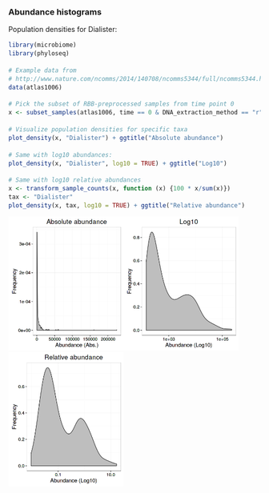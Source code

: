 ### Abundance histograms

Population densities for Dialister:


```r
library(microbiome)
library(phyloseq)

# Example data from
# http://www.nature.com/ncomms/2014/140708/ncomms5344/full/ncomms5344.html
data(atlas1006)

# Pick the subset of RBB-preprocessed samples from time point 0
x <- subset_samples(atlas1006, time == 0 & DNA_extraction_method == "r")

# Visualize population densities for specific taxa
plot_density(x, "Dialister") + ggtitle("Absolute abundance")

# Same with log10 abundances:
plot_density(x, "Dialister", log10 = TRUE) + ggtitle("Log10")

# Same with log10 relative abundances
x <- transform_sample_counts(x, function (x) {100 * x/sum(x)})
tax <- "Dialister"
plot_density(x, tax, log10 = TRUE) + ggtitle("Relative abundance")
```

<img src="figure/hist-1.png" title="plot of chunk hist" alt="plot of chunk hist" width="230px" /><img src="figure/hist-2.png" title="plot of chunk hist" alt="plot of chunk hist" width="230px" /><img src="figure/hist-3.png" title="plot of chunk hist" alt="plot of chunk hist" width="230px" />


